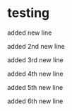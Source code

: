 # testing

added new line

added 2nd new line

added 3rd new line

added 4th new line

added 5th new line

added 6th new line